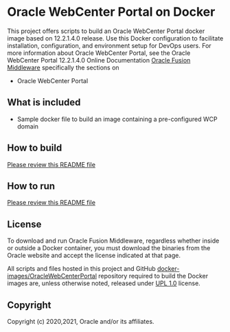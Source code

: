 Oracle WebCenter Portal  on Docker
==============================

This project offers scripts to build an Oracle WebCenter Portal docker image based on 12.2.1.4.0 release. Use this Docker configuration to facilitate installation, configuration, and environment setup for DevOps users. For more information about Oracle WebCenter Portal, see the Oracle WebCenter Portal 12.2.1.4.0 Online Documentation [Oracle Fusion Middleware](http://www.oracle.com/technetwork/middleware/fusion-middleware/overview/index.html) specifically the sections on
- Oracle WebCenter Portal

## What is included
- Sample docker file to build an image containing a pre-configured WCP domain

## How to build
[Please review this README file](dockerfiles/README.md)

## How to run
[Please review this README file](dockerfiles/12.2.1.4/README.md)

## License
To download and run Oracle Fusion Middleware, regardless whether inside or outside a Docker container, you must download the binaries from the Oracle website and accept the license indicated at that page.

All scripts and files hosted in this project and GitHub [docker-images/OracleWebCenterPortal](./) repository required to build the Docker images are, unless otherwise noted, released under [UPL 1.0](https://oss.oracle.com/licenses/upl/) license.

## Copyright
Copyright (c) 2020,2021, Oracle and/or its affiliates.
